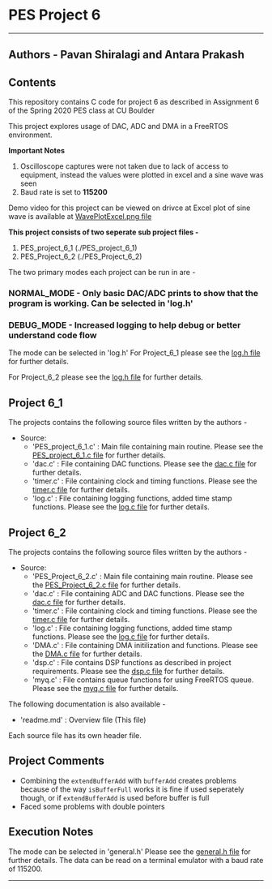 # PES Project 6
----------------------------------------------------------------------------------------------------------------------------------------------------

## Authors - Pavan Shiralagi and Antara Prakash

## Contents

This repository contains C code for project 6 as described in Assignment 6 of the Spring 2020 PES class at CU Boulder

This project explores usage of DAC, ADC and DMA in a FreeRTOS environment.

**Important Notes**
1. Oscilloscope captures were not taken due to lack of access to equipment, instead the values were plotted in excel and a sine wave was seen
2. Baud rate is set to **115200**


Demo video for this project can be viewed on drivce at
Excel plot of sine wave is available at [WavePlotExcel.png file](./PES_project_6_1/doc/WavePlotExcel.png)

**This project consists of two seperate sub project files -**
1. PES_project_6_1 (./PES_project_6_1)
2. PES_Project_6_2 (./PES_Project_6_2)

The two primary modes each project can be run in are - 
### NORMAL_MODE - Only basic DAC/ADC prints to show that the program is working. Can be selected in 'log.h'
### DEBUG_MODE - Increased logging to help debug or better understand code flow

The mode can be selected in 'log.h' 
For Project_6_1 please see the [log.h file](./PES_project_6_1/source/log.h) for further details.

For Project_6_2 please see the [log.h file](./PES_Project_6_2/source/log.h) for further details.

## Project 6_1
The projects contains the following source files written by the authors -
- Source:
	- 'PES_project_6_1.c' : Main file containing main routine. 
Please see the [PES_project_6_1.c file](./PES_project_6_1/source/PES_project_6_1.c) for further details.
	- 'dac.c' : File containing DAC functions. 
Please see the [dac.c file](./PES_project_6_1/source/dac.c) for further details.
	- 'timer.c' : File containing clock and timing functions. 
Please see the [timer.c file](./PES_project_6_1/source/timer.c) for further details.
	- 'log.c' : File containing logging functions, added time stamp functions.
Please see the [log.c file](./PES_project_6_1/source/log.c) for further details.


## Project 6_2
The projects contains the following source files written by the authors -
- Source:
	- 'PES_Project_6_2.c' : Main file containing main routine. 
Please see the [PES_Project_6_2.c file](./PES_Project_6_2/source/PES_Project_6_2.c) for further details.
	- 'dac.c' : File containing ADC and DAC functions. 
Please see the [dac.c file](./PES_Project_6_2/source/adc_dac.c) for further details.
	- 'timer.c' : File containing clock and timing functions. 
Please see the [timer.c file](./PES_Project_6_2/source/timer.c) for further details.
	- 'log.c' : File containing logging functions, added time stamp functions.
Please see the [log.c file](./PES_Project_6_2/source/log.c) for further details.
	- 'DMA.c' : File containing DMA initilization and functions.
Please see the [DMA.c file](./PES_Project_6_2/source/DMA.c) for further details.
	- 'dsp.c' : File contains DSP functions as described in project requirements.
Please see the [dsp.c file](./PES_Project_6_2/source/dsp.c) for further details.
	- 'myq.c' : File contains queue functions for using FreeRTOS queue.
Please see the [myq.c file](./PES_Project_6_2/source/myq.c) for further details.

The following documentation is also available - 
- 'readme.md' : Overview file (This file)

Each source file has its own header file.

## Project Comments

- Combining the `extendBufferAdd` with `bufferAdd` creates problems because of the way `isBufferFull` works
  it is fine if used seperately though, or if `extendBufferAdd` is used before buffer is full
- Faced some problems with double pointers

## Execution Notes

The mode can be selected in 'general.h' 
Please see the [general.h file](./source/general.h) for further details.
The data can be read on a terminal emulator with a baud rate of 115200.


-----------------------------------------------------------------------------------------------------------------------------------------------------